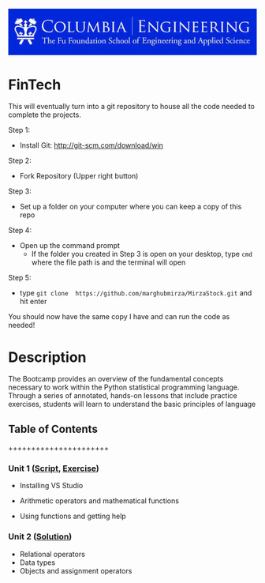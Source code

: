 ![Alt text](Columbia.jpeg?raw=true "BootCamp")

# FinTech

This will eventually turn into a git repository to house all the code needed to complete the projects.


Step 1:
 - Install Git: http://git-scm.com/download/win
 
Step 2:
 - Fork Repository (Upper right button)
 
 Step 3:
  - Set up a folder on your computer where you can keep a copy of this repo
  
 Step 4:
  - Open up the command prompt
    - If the folder you created in Step 3 is open on your desktop, type `cmd` where the file path is and the terminal will open
    
 Step 5:
  - type `git clone  https://github.com/marghubmirza/MirzaStock.git` and hit enter
  
 You should now have the same copy I have and can run the code as needed!
 


# Description
The Bootcamp provides an overview of the fundamental concepts necessary to work within the Python statistical programming language. Through a series of annotated, hands-on lessons that include practice exercises, students will learn to understand the basic principles of language 

## Table of Contents

++++++++++++++++++++++


### Unit 1 ([Script](https://github.com/trending?spoken_language_code=en), [Exercise](https://github.com/trending?spoken_language_code=en))
-	Installing VS Studio

-	Arithmetic operators and mathematical functions
-	Using functions and getting help
### Unit 2 ([Solution](https://github.com/trending?spoken_language_code=en))
-	Relational operators
-	Data types
-	Objects and assignment operators

